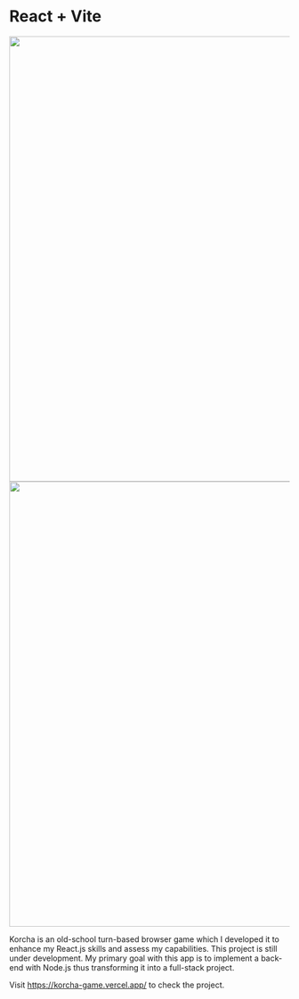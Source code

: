 # React + Vite

<img src="https://media.giphy.com/media/v1.Y2lkPTc5MGI3NjExNzgzbWd6cmFnaHh3OXFlZHd2cDR5a3lvNGJ1bjk2ZWlqdHhsczJ4eCZlcD12MV9pbnRlcm5hbF9naWZfYnlfaWQmY3Q9Zw/PRRTwHwo0IuvxyEOBJ/giphy.gif" width="800"/>

<img src="https://media.giphy.com/media/v1.Y2lkPTc5MGI3NjExZDlrdmkxcHJiMGR4bmJuYmYzcTFzMWVvY3ZxZW1lZDk1cDR6NjRjOCZlcD12MV9pbnRlcm5hbF9naWZfYnlfaWQmY3Q9Zw/BNnEa1AGCTrUsp7nJ9/giphy.gif" width="800"/>

Korcha is an old-school turn-based browser game which I developed it to enhance my React.js skills and assess my capabilities. This project is still under development. My primary goal with this app is to implement a back-end with Node.js thus transforming it into a full-stack project.

Visit https://korcha-game.vercel.app/ to check the project.
